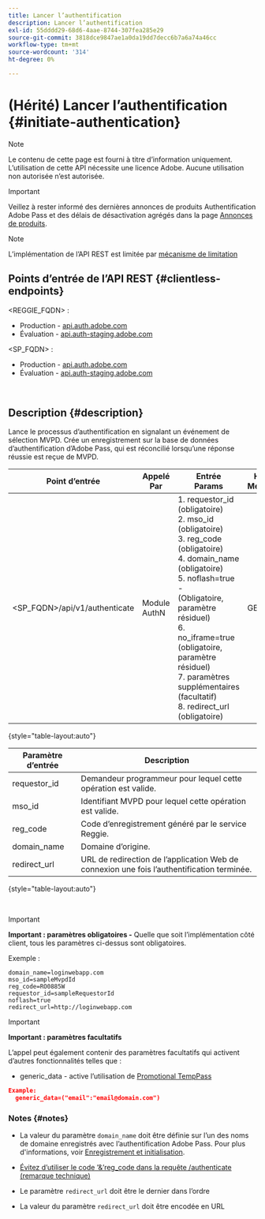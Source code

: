 ```yaml
---
title: Lancer l’authentification
description: Lancer l’authentification
exl-id: 55dddd29-68d6-4aae-8744-307fea285e29
source-git-commit: 3818dce9847ae1a0da19dd7decc6b7a6a74a46cc
workflow-type: tm+mt
source-wordcount: '314'
ht-degree: 0%

---
```


# (Hérité) Lancer l’authentification {#initiate-authentication}

>[!NOTE]
>
>Le contenu de cette page est fourni à titre d’information uniquement. L’utilisation de cette API nécessite une licence Adobe. Aucune utilisation non autorisée n’est autorisée.

>[!IMPORTANT]
>
> Veillez à rester informé des dernières annonces de produits Authentification Adobe Pass et des délais de désactivation agrégés dans la page [Annonces de produits](/help/authentication/product-announcements.md).

>[!NOTE]
>
> L’implémentation de l’API REST est limitée par [mécanisme de limitation](/help/authentication/integration-guide-programmers/throttling-mechanism.md)

## Points d’entrée de l’API REST {#clientless-endpoints}

&lt;REGGIE_FQDN> :

* Production - [api.auth.adobe.com](http://api.auth.adobe.com/)
* Évaluation - [api.auth-staging.adobe.com](http://api.auth-staging.adobe.com/)

&lt;SP_FQDN> :

* Production - [api.auth.adobe.com](http://api.auth.adobe.com/)
* Évaluation - [api.auth-staging.adobe.com](http://api.auth-staging.adobe.com/)

</br>


## Description {#description}

Lance le processus d’authentification en signalant un événement de sélection MVPD. Crée un enregistrement sur la base de données d’authentification d’Adobe Pass, qui est réconcilié lorsqu’une réponse réussie est reçue de MVPD.



| Point d’entrée | Appelé </br>Par | Entrée   </br>Params | HTTP </br>Méthode | Réponse | HTTP </br>Réponse |
| --- | --- | --- | --- | --- | --- |
| &lt;SP_FQDN>/api/v1/authenticate | Module AuthN | 1. requestor_id (obligatoire)</br>2.  mso_id (obligatoire)</br>3.  reg_code (obligatoire)</br>4.  domain_name (obligatoire)</br>5.  noflash=true - </br>    (Obligatoire, paramètre résiduel)</br>6.  no_iframe=true (obligatoire, paramètre résiduel)</br>7.  paramètres supplémentaires (facultatif)</br>8.  redirect_url (obligatoire) | GET | L’application web de connexion est redirigée vers la page de connexion de MVPD. | 302 pour les implémentations de redirection complètes |

{style="table-layout:auto"}


| Paramètre d’entrée | Description |
| --- | --- |
| requestor_id | Demandeur programmeur pour lequel cette opération est valide. |
| mso_id | Identifiant MVPD pour lequel cette opération est valide. |
| reg_code | Code d’enregistrement généré par le service Reggie. |
| domain_name | Domaine d’origine. |
| redirect_url | URL de redirection de l’application Web de connexion une fois l’authentification terminée. |

{style="table-layout:auto"}

</br>

>[!IMPORTANT]
> 
>**Important : paramètres obligatoires -** Quelle que soit l’implémentation côté client, tous les paramètres ci-dessus sont obligatoires.
>
>
>Exemple :
>
>```
>domain_name=loginwebapp.com
>mso_id=sampleMvpdId
>reg_code=RO0885W
>requestor_id=sampleRequestorId
>noflash=true
>redirect_url=http://loginwebapp.com
>```

>[!IMPORTANT]
> 
>**Important : paramètres facultatifs**
>
>L’appel peut également contenir des paramètres facultatifs qui activent d’autres fonctionnalités telles que :
>
> * generic\_data - active l’utilisation de [Promotional TempPass](/help/authentication/integration-guide-programmers/features-premium/temporary-access/promotional-temp-pass.md)
>
>```JSON
>Example:
>   generic_data=("email":"email@domain.com")
>```


### **Notes** {#notes}

* La valeur du paramètre `domain_name` doit être définie sur l’un des noms de domaine enregistrés avec l’authentification Adobe Pass. Pour plus d&#39;informations, voir [Enregistrement et initialisation](/help/authentication/kickstart/programmer-overview.md).

* [Évitez d’utiliser le code ’&amp;’reg\_code dans la requête /authenticate (remarque technique)](/help/authentication/integration-guide-programmers/legacy/notes-technical/clientless-avoid-using-reg-code-in-authenticate-request.md)

* Le paramètre `redirect_url` doit être le dernier dans l’ordre

* La valeur du paramètre `redirect_url` doit être encodée en URL
